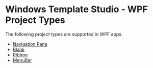 # Windows Template Studio - WPF Project Types

The following project types are supported in WPF apps.

- [Navigation Pane](./navigationpane.md)
- [Blank](./blank.md)
- [Ribbon](./ribbon.md)
- [MenuBar](./menubar.md)
